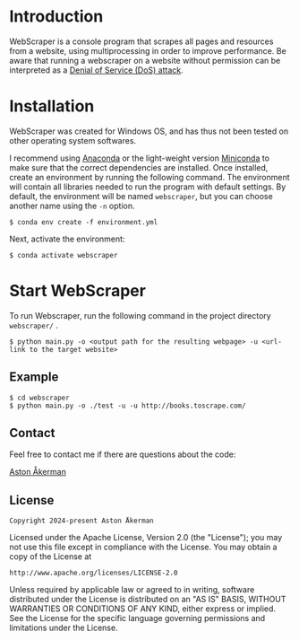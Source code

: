 # Introduction

WebScraper is a console program that scrapes all pages and resources from a website, using multiprocessing in order to improve performance.
Be aware that running a webscraper on a website without permission can be interpreted as a [Denial of Service (DoS) attack](https://en.wikipedia.org/wiki/Denial-of-service_attack).

# Installation

WebScraper was created for Windows OS, and has thus not been tested on other operating system softwares.

I recommend using [Anaconda](https://www.anaconda.com/distribution/) or the light-weight version [Miniconda](https://docs.conda.io/en/latest/miniconda.html) to make sure that the correct dependencies are installed. Once installed, create an environment by running the following command. The environment will contain all libraries needed to run the program with default settings. By default, the environment will be named `webscraper`, but you can choose another name using the `-n` option.

    $ conda env create -f environment.yml

Next, activate the environment:

    $ conda activate webscraper

# Start WebScraper

To run Webscraper, run the following command in the project directory `webscraper/` .

    $ python main.py -o <output path for the resulting webpage> -u <url-link to the target website>

## Example

    $ cd webscraper
    $ python main.py -o ./test -u -u http://books.toscrape.com/

## Contact

Feel free to contact me if there are questions about the code:

[Aston Åkerman](https://www.linkedin.com/in/astonakerman/)

## License

```
Copyright 2024-present Aston Åkerman
```

Licensed under the Apache License, Version 2.0 (the "License"); you may not use this file except in compliance with the License. You may obtain a copy of the License at

```
http://www.apache.org/licenses/LICENSE-2.0
```

Unless required by applicable law or agreed to in writing, software distributed under the License is distributed on an "AS IS" BASIS, WITHOUT WARRANTIES OR CONDITIONS OF ANY KIND, either express or implied. See the License for the specific language governing permissions and limitations under the License.
